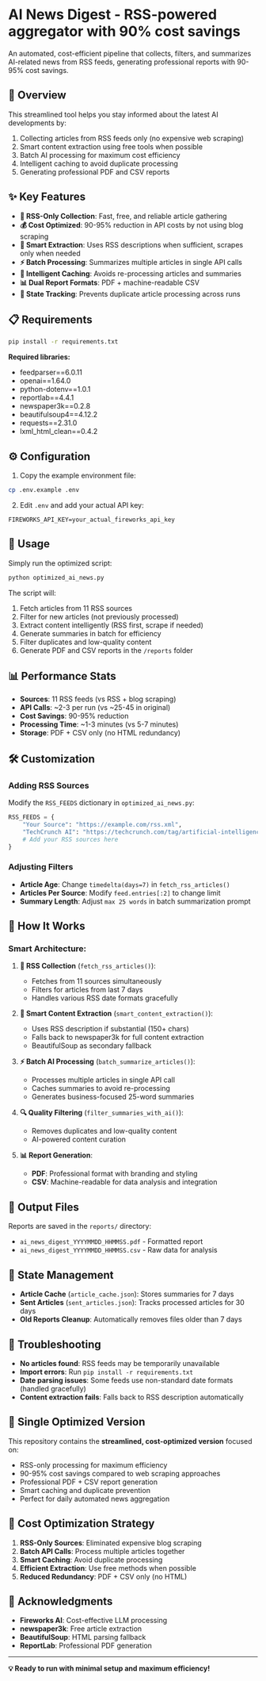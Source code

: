 # AI News Digest - RSS-powered aggregator with 90% cost savings

An automated, cost-efficient pipeline that collects, filters, and summarizes AI-related news from RSS feeds, generating professional reports with 90-95% cost savings.

## 🚀 Overview

This streamlined tool helps you stay informed about the latest AI developments by:
1. Collecting articles from RSS feeds only (no expensive web scraping)
2. Smart content extraction using free tools when possible
3. Batch AI processing for maximum cost efficiency
4. Intelligent caching to avoid duplicate processing  
5. Generating professional PDF and CSV reports

## ✨ Key Features

- **🎯 RSS-Only Collection**: Fast, free, and reliable article gathering
- **💰 Cost Optimized**: 90-95% reduction in API costs by not using blog scraping
- **🧠 Smart Extraction**: Uses RSS descriptions when sufficient, scrapes only when needed
- **⚡ Batch Processing**: Summarizes multiple articles in single API calls
- **💾 Intelligent Caching**: Avoids re-processing articles and summaries
- **📊 Dual Report Formats**:  PDF + machine-readable CSV
- **🔄 State Tracking**: Prevents duplicate article processing across runs

## 📋 Requirements

```bash
pip install -r requirements.txt
```

**Required libraries:**
- feedparser==6.0.11
- openai==1.64.0  
- python-dotenv==1.0.1
- reportlab==4.4.1
- newspaper3k==0.2.8
- beautifulsoup4==4.12.2
- requests==2.31.0
- lxml_html_clean==0.4.2

## ⚙️ Configuration

1. Copy the example environment file:
```bash
cp .env.example .env
```

2. Edit `.env` and add your actual API key:
```env
FIREWORKS_API_KEY=your_actual_fireworks_api_key
```

## 🚀 Usage

Simply run the optimized script:

```bash
python optimized_ai_news.py
```

The script will:
1. Fetch articles from 11 RSS sources
2. Filter for new articles (not previously processed)
3. Extract content intelligently (RSS first, scrape if needed)
4. Generate summaries in batch for efficiency
5. Filter duplicates and low-quality content
6. Generate PDF and CSV reports in the `/reports` folder

## 📊 Performance Stats

- **Sources**: 11 RSS feeds (vs RSS + blog scraping)
- **API Calls**: ~2-3 per run (vs ~25-45 in original)
- **Cost Savings**: 90-95% reduction
- **Processing Time**: ~1-3 minutes (vs 5-7 minutes)
- **Storage**: PDF + CSV only (no HTML redundancy)

## 🛠️ Customization

### Adding RSS Sources

Modify the `RSS_FEEDS` dictionary in `optimized_ai_news.py`:

```python
RSS_FEEDS = {
    "Your Source": "https://example.com/rss.xml",
    "TechCrunch AI": "https://techcrunch.com/tag/artificial-intelligence/feed/",
    # Add your RSS sources here
}
```

### Adjusting Filters

- **Article Age**: Change `timedelta(days=7)` in `fetch_rss_articles()`
- **Articles Per Source**: Modify `feed.entries[:2]` to change limit
- **Summary Length**: Adjust `max 25 words` in batch summarization prompt

## 🔧 How It Works

### Smart Architecture:

1. **📰 RSS Collection** (`fetch_rss_articles()`):
   - Fetches from 11 sources simultaneously
   - Filters for articles from last 7 days
   - Handles various RSS date formats gracefully

2. **🧠 Smart Content Extraction** (`smart_content_extraction()`):
   - Uses RSS description if substantial (150+ chars)
   - Falls back to newspaper3k for full content extraction
   - BeautifulSoup as secondary fallback

3. **⚡ Batch AI Processing** (`batch_summarize_articles()`):
   - Processes multiple articles in single API call
   - Caches summaries to avoid re-processing
   - Generates business-focused 25-word summaries

4. **🔍 Quality Filtering** (`filter_summaries_with_ai()`):
   - Removes duplicates and low-quality content
   - AI-powered content curation

5. **📊 Report Generation**:
   - **PDF**: Professional format with branding and styling
   - **CSV**: Machine-readable for data analysis and integration

## 📁 Output Files

Reports are saved in the `reports/` directory:
- `ai_news_digest_YYYYMMDD_HHMMSS.pdf` - Formatted report
- `ai_news_digest_YYYYMMDD_HHMMSS.csv` - Raw data for analysis

## 🔄 State Management

- **Article Cache** (`article_cache.json`): Stores summaries for 7 days
- **Sent Articles** (`sent_articles.json`): Tracks processed articles for 30 days
- **Old Reports Cleanup**: Automatically removes files older than 7 days

## 🚨 Troubleshooting

- **No articles found**: RSS feeds may be temporarily unavailable
- **Import errors**: Run `pip install -r requirements.txt`  
- **Date parsing issues**: Some feeds use non-standard date formats (handled gracefully)
- **Content extraction fails**: Falls back to RSS description automatically

## 🔄 Single Optimized Version

This repository contains the **streamlined, cost-optimized version** focused on:
- RSS-only processing for maximum efficiency
- 90-95% cost savings compared to web scraping approaches  
- Professional PDF + CSV report generation
- Smart caching and duplicate prevention
- Perfect for daily automated news aggregation

## 🎯 Cost Optimization Strategy

1. **RSS-Only Sources**: Eliminated expensive blog scraping
2. **Batch API Calls**: Process multiple articles together  
3. **Smart Caching**: Avoid duplicate processing
4. **Efficient Extraction**: Use free methods when possible
5. **Reduced Redundancy**: PDF + CSV only (no HTML)

## 🙏 Acknowledgments

- **Fireworks AI**: Cost-effective LLM processing
- **newspaper3k**: Free article extraction
- **BeautifulSoup**: HTML parsing fallback
- **ReportLab**: Professional PDF generation

---

**💡 Ready to run with minimal setup and maximum efficiency!**
